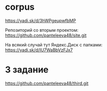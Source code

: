 # corpus
https://yadi.sk/d/3hWPgeupwfbMP

Репозиторий со вторым проектом: https://github.com/panteleeva48/site.git

На всякий случай тут Яндекс.Диск с папками: https://yadi.sk/d/IU7WaBbVzFJx7
# 3 задание
https://github.com/panteleeva48/third.git
